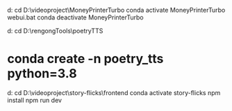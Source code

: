 d:
cd D:\videoproject\MoneyPrinterTurbo
conda activate MoneyPrinterTurbo
webui.bat 
conda deactivate MoneyPrinterTurbo




d:
cd D:\rengongTools\poetryTTS
# conda create -n poetry_tts python=3.8


d:
cd D:\videoproject\story-flicks\frontend
conda activate story-flicks
npm install
npm run dev